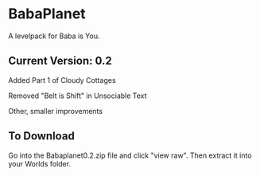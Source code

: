 # BabaPlanet
A levelpack for Baba is You.

## Current Version: 0.2
Added Part 1 of Cloudy Cottages

Removed "Belt is Shift" in Unsociable Text

Other, smaller improvements

## To Download
Go into the Babaplanet0.2.zip file and click "view raw". Then extract it into your Worlds folder.
